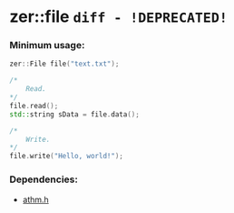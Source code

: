 # zer::file ```diff - !DEPRECATED!```

### Minimum usage:
```cpp
zer::File file("text.txt");

/*
    Read.
*/
file.read();
std::string sData = file.data();

/*
    Write.
*/
file.write("Hello, world!");
```

### Dependencies:
- [athm.h](https://github.com/ZERDICORP/athm-lib.git)
